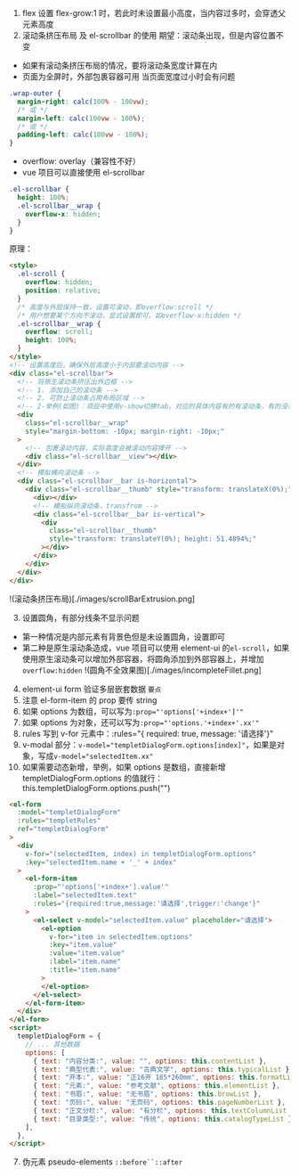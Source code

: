 1. flex 设置 flex-grow:1 时，若此时未设置最小高度，当内容过多时，会穿透父元素高度
2. 滚动条挤压布局 及 el-scrollbar 的使用
   期望：滚动条出现，但是内容位置不变

- 如果有滚动条挤压布局的情况，要将滚动条宽度计算在内
- 页面为全屏时，外部包裹容器可用
  当页面宽度过小时会有问题

```css
.wrap-outer {
  margin-right: calc(100% - 100vw);
  /* 或 */
  margin-left: calc(100vw - 100%);
  /* 或 */
  padding-left: calc(100vw - 100%);
}
```

- overflow: overlay（兼容性不好）
- vue 项目可以直接使用 el-scrollbar

```css
.el-scrollbar {
  height: 100%;
  .el-scrollbar__wrap {
    overflow-x: hidden;
  }
}
```

原理：

```html
<style>
  .el-scroll {
    overflow: hidden;
    position: relative;
  }
  /* 高度与外层保持一致，设置可滚动，即overflow:scroll */
  /* 用户想要某个方向不滚动，显式设置即可，如overflow-x:hidden */
  .el-scrollbar__wrap {
    overflow: scroll;
    height: 100%;
  }
</style>
<!-- 设置高度后，确保外层高度小于内部要滚动内容 -->
<div class="el-scrollbar">
  <!-- 将原生滚动条挤压出外边框 -->
  <!-- 1. 添加自己的滚动条 -->
  <!-- 2. 可防止滚动条占用布局区域 -->
  <!-- 2-举例(如图)：项目中使用v-show切换tab，对应的具体内容有的有滚动条，有的没有，如果统一布局时，滚动条会占用整体宽度的一部分，没有滚动条的局部页面就会多一条滚动条宽度的空白区域 -->
  <div
    class="el-scrollbar__wrap"
    style="margin-bottom: -10px; margin-right: -10px;"
  >
    <!-- 包裹滚动内容，实际高度会被滚动内容撑开 -->
    <div class="el-scrollbar__view"></div>
  </div>
  <!-- 模拟横向滚动条 -->
  <div class="el-scrollbar__bar is-horizontal">
    <div class="el-scrollbar__thumb" style="transform: translateX(0%);">
      <div></div>
      <!-- 模拟纵向滚动条，transfrom -->
      <div class="el-scrollbar__bar is-vertical">
        <div
          class="el-scrollbar__thumb"
          style="transform: translateY(0%); height: 51.4894%;"
        ></div>
      </div>
    </div>
  </div>
</div>
```

!(滚动条挤压布局)[./images/scrollBarExtrusion.png]

3. 设置圆角，有部分线条不显示问题

- 第一种情况是内部元素有背景色但是未设置圆角，设置即可
- 第二种是原生滚动条造成，vue 项目可以使用 element-ui 的`el-scroll`，如果使用原生滚动条可以增加外部容器，将圆角添加到外部容器上，并增加`overflow:hidden`
  !(圆角不全效果图)[./images/incompleteFillet.png]

4. element-ui form 验证多层嵌套数据
   `要点`
1. 注意 el-form-item 的 prop 要传 string
1. 如果 options 为数组，可以写为`:prop="'options['+index+']'"`
1. 如果 options 为对象，还可以写为`:prop="'options.'+index+'.xx'"`
1. rules 写到 v-for 元素中：:rules="{ required: true, message: '请选择'}"
1. v-modal 部分：`v-model="templetDialogForm.options[index]"`，如果是对象，写成`v-model="selectedItem.xx"`
1. 如果需要动态新增，举例，如果 options 是数组，直接新增 templetDialogForm.options 的值就行：this.templetDialogForm.options.push("")

```html
<el-form
  :model="templetDialogForm"
  :rules="templetRules"
  ref="templetDialogForm"
>
  <div
    v-for="(selectedItem, index) in templetDialogForm.options"
    :key="selectedItem.name + '_' + index"
  >
    <el-form-item
      :prop="'options['+index+'].value'"
      :label="selectedItem.text"
      :rules="{required:true,message:'请选择',trigger:'change'}"
    >
      <el-select v-model="selectedItem.value" placeholder="请选择">
        <el-option
          v-for="item in selectedItem.options"
          :key="item.value"
          :value="item.value"
          :label="item.name"
          :title="item.name"
        >
        </el-option>
      </el-select>
    </el-form-item>
  </div>
</el-form>
<script>
  templetDialogForm = {
    // ... 其他数据
    options: [
      { text: "内容分类:", value: "", options: this.contentList },
      { text: "典型代表:", value: "古典文学", options: this.typicalList },
      { text: "开本:", value: "正16开 185*260mm", options: this.formatList },
      { text: "元素:", value: "参考文献", options: this.elementList },
      { text: "书眉:", value: "无书眉", options: this.browList },
      { text: "页码:", value: "无页码", options: this.pageNumberList },
      { text: "正文分栏:", value: "有分栏", options: this.textColumnList },
      { text: "目录类型:", value: "传统", options: this.catalogTypeList },
    ],
  },
</script>
```

7. 伪元素 pseudo-elements
   ` ::before``::after `
